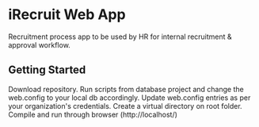 # iRecruit Web App
Recruitment process app to be used by HR for internal recruitment & approval workflow.

## Getting Started
Download repository.
Run scripts from database project and change the web.config to your local db accordingly.
Update web.config entries as per your organization's credentials.
Create a virtual directory on root folder.
Compile and run through browser (http://localhost/)



